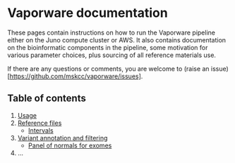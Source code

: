 # Vaporware documentation
These pages contain instructions on how to run the Vaporware pipeline either on the Juno compute cluster or AWS. It also contains documentation on the bioinformatic components in the pipeline, some motivation for various parameter choices, plus sourcing of all reference materials use. 

If there are any questions or comments, you are welcome to (raise an issue)[https://github.com/mskcc/vaporware/issues].

## Table of contents
1. [Usage](usage.md)
2. [Reference files](reference-files.md)
    - [Intervals](intervals.md)
4. [Variant annotation and filtering](variant-annotation-and-filtering.md)
    - [Panel of normals for exomes](wes-panel-of-normals.md)
5. ...
